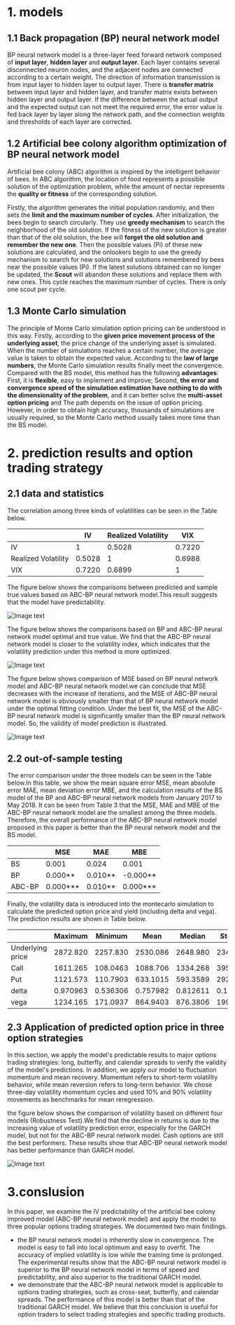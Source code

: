 # 1. models
## 1.1 Back propagation (BP) neural network model
BP neural network model is a three-layer feed forward network composed of **input layer**, **hidden layer** and **output layer**. Each layer contains several disconnected neuron nodes, and the adjacent nodes are connected according to a certain weight. The direction of information transmission is from input layer to hidden layer to output layer. There is **transfer matrix** between input layer and hidden layer, and transfer matrix exists between hidden layer and output layer. If the difference between the actual output and the expected output can not meet the required error, the error value is fed back layer by layer along the network path, and the connection weights and thresholds of each layer are corrected.

## 1.2 Artificial bee colony algorithm optimization of BP neural network model
Artificial bee colony (ABC) algorithm is inspired by the intelligent behavior of bees. In ABC algorithm, the location of food represents a possible solution of the optimization problem, while the amount of nectar represents the **quality or fitness** of the corresponding solution.

Firstly, the algorithm generates the initial population randomly, and then sets the **limit and the maximum number of cycles**. After initialization, the bees begin to search circularly. They use **greedy mechanism** to search the neighborhood of the old solution. If the fitness of the new solution is greater than that of the old solution, the bee will **forget the old solution and remember the new one**. Then the possible values (Pi) of these new solutions are calculated, and the onlookers begin to use the greedy mechanism to search for new solutions and solutions remembered by bees near the possible values (Pi). If the latest solutions obtained can no longer be updated, the **Scout** will abandon these solutions and replace them with new ones. This cycle reaches the maximum number of cycles. There is only one scout per cycle.

## 1.3 Monte Carlo simulation
The principle of Monte Carlo simulation option pricing can be understood in this way. Firstly, according to the **given price movement process of the underlying asset**, the price change of the underlying asset is simulated. When the number of simulations reaches a certain number, the average value is taken to obtain the expected value. According to the **law of large numbers**, the Monte Carlo simulation results finally meet the convergence. Compared with the BS model, this method has the following **advantages**: First, it is **flexible**, easy to implement and improve; Second, **the error and convergence speed of the simulation estimation have nothing to do with the dimensionality of the problem**, and it can better solve the **multi-asset option pricing** and The path depends on the issue of option pricing. However, in order to obtain high accuracy, thousands of simulations are usually required, so the Monte Carlo method usually takes more time than the BS model.

# 2. prediction results and option trading strategy
## 2.1 data and statistics
The correlation among three kinds of volatilities can be seen in the Table below.

|                      |IV               |Realized Volatility  |VIX           |
|----------------------|-----------------|---------------------|--------------|
|IV                    |1                |0.5028               |0.7220        |
|Realized Volatility   |0.5028           |1                    |0.6988        |
|VIX                   |0.7220           |0.6899               |1             |

The figure below shows the comparisons between predicted and sample true values based on ABC-BP neural network model.This result suggests that the model have predictability.

![Image text](https://github.com/algo21-220040088/Assignment1/blob/main/screenshots/fig_1.jpg)

The figure below shows the comparisons based on BP and ABC-BP neural network model optimal and true value. We find that the ABC-BP neural network model is closer to the volatility index, which indicates that the volatility prediction under this method is more optimized.

![Image text](https://github.com/algo21-220040088/Assignment1/blob/main/screenshots/fig_2.jpg)

The figure below shows comparison of MSE based on BP neural network model and ABC-BP neural network model.we can conclude that MSE decreases with the increase of iterations, and the MSE of ABC-BP neural network model is obviously smaller than that of BP neural network model under the optimal fitting condition. Under the best fit, the MSE of the ABC-BP neural network model is significantly smaller than the BP neural network model. So, the validity of model prediction is illustrated.

![Image text](https://github.com/algo21-220040088/Assignment1/blob/main/screenshots/fig_3.jpg)

## 2.2 out-of-sample testing

The error comparison  under the three models can be seen in the Table below.In this table, we show the mean square error MSE, mean absolute error MAE, mean deviation error MBE, and the calculation results of the BS model of the BP and ABC-BP neural network models from January 2017 to May 2018. It can be seen from Table 3 that the MSE, MAE and MBE of the ABC-BP neural network model are the smallest among the three models. Therefore, the overall performance of the ABC-BP neural network model proposed in this paper is better than the BP neural network model and the BS model.

|         |MSE       |MAE       |MBE      |
|---------|----------|----------|---------|
|BS       |0.001     |0.024     |0.001    |
|BP       |0.000**   |0.010**   |-0.000** |
|ABC-BP   |0.000***  |0.010**   |0.000*** |

Finally, the volatility data is introduced into the montecarlo simulation to calculate the predicted option price and yield (including delta and vega). The prediction results are shown in Table below.

|                 |Maximum  |Minimum  |Mean     | Median   |Std.Dev  |
|-----------------|---------|---------|---------|----------|---------|
|Underlying price |2872.820 |2257.830 |2530.086 | 2648.980 |234.174  |
|Call             |1611.265 | 108.0463| 1088.706| 1334.268 |395.1518 |
|Put              |1121.573 | 110.7903|633.1015 | 593.3589 | 292.2569|
|delta            |0.970963 |0.536306 |0.757982 | 0.812611 |0.126825 |
|vega             |1234.165 | 171.0937| 864.9403| 876.3806 |199.771  |

## 2.3  Application of predicted option price in three option strategies
In this section, we apply the model's predictable results to major options trading strategies: long, butterfly, and calendar spreads to verify the validity of the model's predictions. In addition, we apply our model to fluctuation momentum and mean recovery. Momentum refers to short-term volatility behavior, while mean reversion refers to long-term behavior. We chose three-day volatility momentum cycles and used 10% and 90% volatility movements as benchmarks for mean reregression.

the figure below shows the comparison of volatility based on different four models (Robustness Test).We find that the decline in returns is due to the increasing value of volatility prediction error, especially for the GARCH model, but not for the ABC-BP neural network model. Cash options are still the best performers. These results show that ABC-BP neural network model has better performance than GARCH model.

![Image text](https://github.com/algo21-220040088/Assignment1/blob/main/screenshots/fig_4.jpg)

# 3.conslusion
In this paper, we examine the IV predictability of the artificial bee colony improved model (ABC-BP neural network model) and apply the model to three popular options trading strategies. We documented two main findings.
- the BP neural network model is inherently slow in convergence. The model is easy to fall into local optimum and easy to overfit. The accuracy of implied volatility is low while the training time is prolonged. The experimental results show that the ABC-BP neural network model is superior to the BP neural network model in terms of speed and predictability, and also superior to the traditional GARCH model.
- we demonstrate that the ABC-BP neural network model is applicable to options trading strategies, such as cross-seat, butterfly, and calendar spreads. The performance of this model is better than that of the traditional GARCH model. We believe that this conclusion is useful for option traders to select trading strategies and specific trading products.
